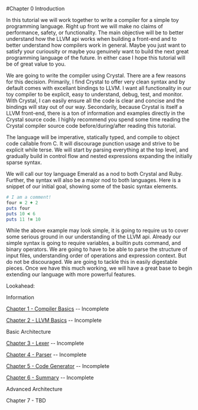 #Chapter 0 Introduction

In this tutorial we will work together to write a compiler for a simple toy programming language. Right up front we will make no claims of performance, safety, or functionality. The main objective will be to better understand how the LLVM api works when building a front-end and to better understand how compilers work in general. Maybe you just want to satisfy your curiousity or maybe you genuinely want to build the next great programming language of the future. In either case I hope this tutorial will be of great value to you.

We are going to write the compiler using Crystal. There are a few reasons for this decision. Primarily, I find Crystal to offer very clean syntax and by default comes with excellant bindings to LLVM. I want all functionality in our toy compiler to be explicit, easy to understand, debug, test, and monitor. With Crystal, I can easily ensure all the code is clear and concise and the bindings will stay out of our way. Secondarily, because Crystal is itself a LLVM front-end, there is a ton of information and examples directly in the Crystal source code. I highly recommend you spend some time reading the Crystal compiler source code before/during/after reading this tutorial.

The language will be imperative, statically typed, and compile to object code callable from C. It will discourage punction usage and strive to be explicit while terse. We will start by parsing everything at the top level, and gradually build in control flow and nested expressions expanding the initially sparse syntax.

We will call our toy language Emerald as a nod to both Crystal and Ruby. Further, the syntax will also be a major nod to both languages. Here is a snippet of our initial goal, showing some of the basic syntax elements.
```ruby
# I am a comment!
four = 2 + 2
puts four
puts 10 < 6
puts 11 != 10
```

While the above example may look simple, it is going to require us to cover some serious ground in our understanding of the LLVM api.  Already our simple syntax is going to require variables, a builtin puts command, and binary operators. We are going to have to be able to parse the structure of input files, understanding order of operations and expression context. But do not be discouraged. We are going to tackle this in easily digestable pieces. Once we have this much working, we will have a great base to begin extending our language with more powerful features.

Lookahead:

Information

[Chapter 1 - Compiler Basics](https://github.com/Virtual-Machine/llvm-tutorial-book/blob/master/chap-1-compiler-basics.md)  -- Incomplete

[Chapter 2 - LLVM Basics](https://github.com/Virtual-Machine/llvm-tutorial-book/blob/master/chap-2-llvm-basics.md)  -- Incomplete

Basic Architecture

[Chapter 3 - Lexer](https://github.com/Virtual-Machine/llvm-tutorial-book/blob/master/chap-3-lexer.md)  -- Incomplete

[Chapter 4 - Parser](https://github.com/Virtual-Machine/llvm-tutorial-book/blob/master/chap-4-parser.md)  -- Incomplete

[Chapter 5 - Code Generator](https://github.com/Virtual-Machine/llvm-tutorial-book/blob/master/chap-5-code-generator.md)  -- Incomplete

[Chapter 6 - Summary](https://github.com/Virtual-Machine/llvm-tutorial-book/blob/master/chap-6-summary.md)  -- Incomplete

Advanced Architecture

Chapter 7 - TBD




